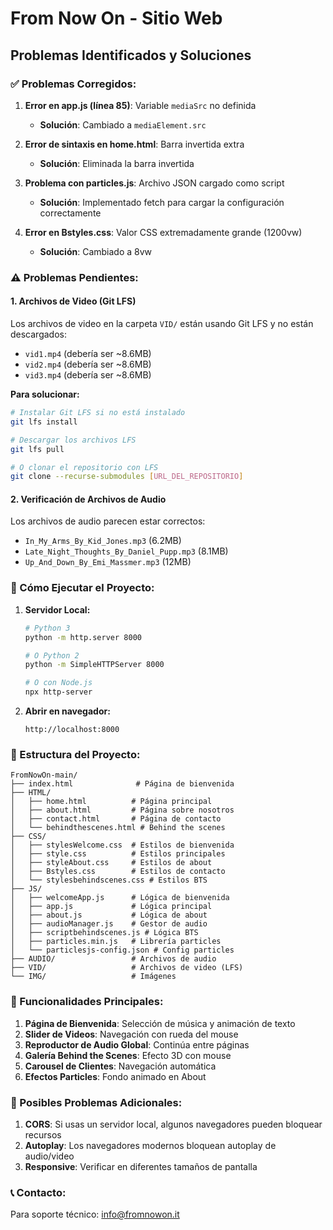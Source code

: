 # From Now On - Sitio Web

## Problemas Identificados y Soluciones

### ✅ Problemas Corregidos:

1. **Error en app.js (línea 85)**: Variable `mediaSrc` no definida
   - **Solución**: Cambiado a `mediaElement.src`

2. **Error de sintaxis en home.html**: Barra invertida extra
   - **Solución**: Eliminada la barra invertida

3. **Problema con particles.js**: Archivo JSON cargado como script
   - **Solución**: Implementado fetch para cargar la configuración correctamente

4. **Error en Bstyles.css**: Valor CSS extremadamente grande (1200vw)
   - **Solución**: Cambiado a 8vw

### ⚠️ Problemas Pendientes:

#### 1. Archivos de Video (Git LFS)
Los archivos de video en la carpeta `VID/` están usando Git LFS y no están descargados:
- `vid1.mp4` (debería ser ~8.6MB)
- `vid2.mp4` (debería ser ~8.6MB) 
- `vid3.mp4` (debería ser ~8.6MB)

**Para solucionar:**
```bash
# Instalar Git LFS si no está instalado
git lfs install

# Descargar los archivos LFS
git lfs pull

# O clonar el repositorio con LFS
git clone --recurse-submodules [URL_DEL_REPOSITORIO]
```

#### 2. Verificación de Archivos de Audio
Los archivos de audio parecen estar correctos:
- `In_My_Arms_By_Kid_Jones.mp3` (6.2MB)
- `Late_Night_Thoughts_By_Daniel_Pupp.mp3` (8.1MB)
- `Up_And_Down_By_Emi_Massmer.mp3` (12MB)

### 🚀 Cómo Ejecutar el Proyecto:

1. **Servidor Local:**
   ```bash
   # Python 3
   python -m http.server 8000
   
   # O Python 2
   python -m SimpleHTTPServer 8000
   
   # O con Node.js
   npx http-server
   ```

2. **Abrir en navegador:**
   ```
   http://localhost:8000
   ```

### 📁 Estructura del Proyecto:

```
FromNowOn-main/
├── index.html              # Página de bienvenida
├── HTML/
│   ├── home.html          # Página principal
│   ├── about.html         # Página sobre nosotros
│   ├── contact.html       # Página de contacto
│   └── behindthescenes.html # Behind the scenes
├── CSS/
│   ├── stylesWelcome.css  # Estilos de bienvenida
│   ├── style.css          # Estilos principales
│   ├── styleAbout.css     # Estilos de about
│   ├── Bstyles.css        # Estilos de contacto
│   └── stylesbehindscenes.css # Estilos BTS
├── JS/
│   ├── welcomeApp.js      # Lógica de bienvenida
│   ├── app.js             # Lógica principal
│   ├── about.js           # Lógica de about
│   ├── audioManager.js    # Gestor de audio
│   ├── scriptbehindscenes.js # Lógica BTS
│   ├── particles.min.js   # Librería particles
│   └── particlesjs-config.json # Config particles
├── AUDIO/                 # Archivos de audio
├── VID/                   # Archivos de video (LFS)
└── IMG/                   # Imágenes
```

### 🔧 Funcionalidades Principales:

1. **Página de Bienvenida**: Selección de música y animación de texto
2. **Slider de Videos**: Navegación con rueda del mouse
3. **Reproductor de Audio Global**: Continúa entre páginas
4. **Galería Behind the Scenes**: Efecto 3D con mouse
5. **Carousel de Clientes**: Navegación automática
6. **Efectos Particles**: Fondo animado en About

### 🐛 Posibles Problemas Adicionales:

1. **CORS**: Si usas un servidor local, algunos navegadores pueden bloquear recursos
2. **Autoplay**: Los navegadores modernos bloquean autoplay de audio/video
3. **Responsive**: Verificar en diferentes tamaños de pantalla

### 📞 Contacto:
Para soporte técnico: info@fromnowon.it 